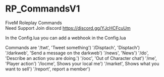 # RP_CommandsV1
FiveM Roleplay Commands   
Need Support Join discord https://discord.gg/YJcHCFcuUm

In the Config.lua you can add a webhook in the Config.lua 

Commands are 
   '/twt', 'Tweet something')
   '/Disptach', 'Disptach')
   '/darkweb', 'Send a message on the darkweb')
   '/news', 'News')
   '/do', 'Describe an action you are doing.')
   '/ooc', 'Out of Character chat')
   '/me', 'Player action')
   '/locme', Shows your local me') 
   '/market', Shows what you want to sell')
   '/report', report a member')
